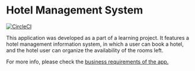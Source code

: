 # Hotel Management System

[![CircleCI](https://dl.circleci.com/status-badge/img/gh/DimK10/hotel-management-application/tree/main.svg?style=svg)](https://dl.circleci.com/status-badge/redirect/gh/DimK10/hotel-management-application/tree/main)

This application was developed as a part of a learning project.
It features a hotel management information system, in which a user can book a hotel, and the 
hotel user can organize the availability of the rooms left.

For more info, please check the [business requirements of the app.](https://github.com/DimK10/hotel-management-application/wiki/Business-requirements-of-the-application)